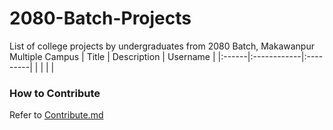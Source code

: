 # 2080-Batch-Projects
List of college projects by undergraduates from 2080 Batch, Makawanpur Multiple Campus
| Title | Description | Username |
|:------|:------------|:---------|
| []() | | []() |

### How to Contribute

Refer to [Contribute.md](./Contribute.md)
